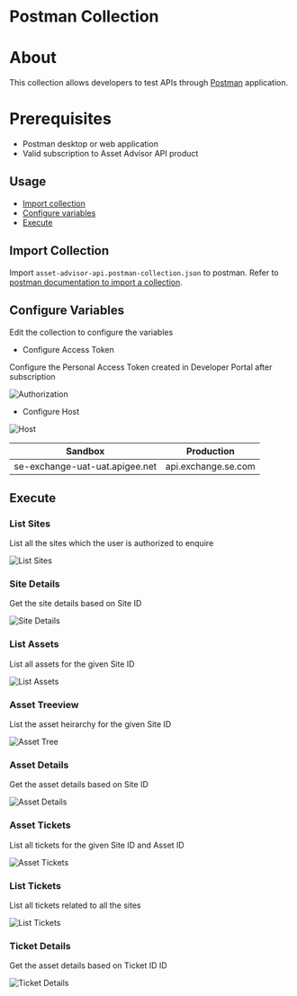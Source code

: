# Postman Collection

# About

This collection allows developers to test APIs through [Postman](https://www.postman.com/) application.

# Prerequisites

* Postman desktop or web application
* Valid subscription to Asset Advisor API product

## Usage
 
* [Import collection](#import-collection)
* [Configure variables](#configure-variables)
* [Execute](#execute)

## Import Collection

Import ```asset-advisor-api.postman-collection.json``` to postman. Refer to [postman documentation to import a collection](https://learning.postman.com/docs/getting-started/importing-and-exporting-data/#importing-data-into-postman).

## Configure Variables

Edit the collection to configure the variables

* Configure Access Token

Configure the Personal Access Token created in Developer Portal after subscription

![Authorization](/media/configure-token.png)

* Configure Host 

![Host](/media/configure-host.png)

| Sandbox  | Production |
|---|---|
| se-exchange-uat-uat.apigee.net  |  api.exchange.se.com |

## Execute

### List Sites

List all the sites which the user is authorized to enquire

![List Sites](/media/list-sites.png)

### Site Details

Get the site details based on Site ID

![Site Details](/media/site-details.PNG)

### List Assets

List all assets for the given Site ID

![List Assets](/media/list-assets.PNG)

### Asset Treeview

List the asset heirarchy for the given Site ID

![Asset Tree](/media/asset-tree.PNG)

### Asset Details

Get the asset details based on Site ID

![Asset Details](/media/asset-detail.PNG)

### Asset Tickets

List all tickets for the given Site ID and Asset ID

![Asset Tickets](/media/asset-tickets.PNG)

### List Tickets

List all tickets related to all the sites

![List Tickets](/media/list-tickets.png)

### Ticket Details

Get the asset details based on Ticket ID ID

![Ticket Details](/media/ticket-detail.PNG)